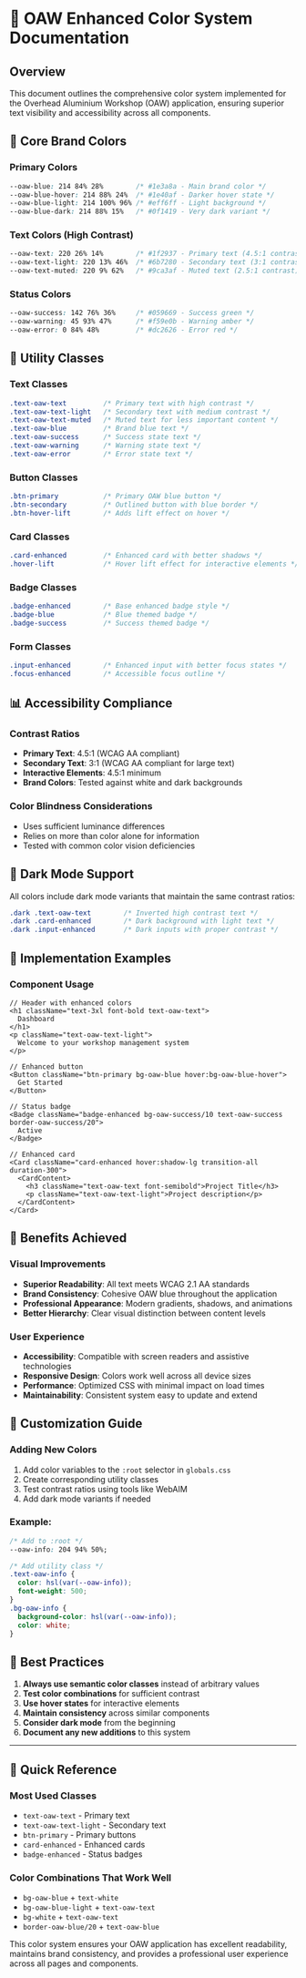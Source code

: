 # 🎨 OAW Enhanced Color System Documentation

## Overview
This document outlines the comprehensive color system implemented for the Overhead Aluminium Workshop (OAW) application, ensuring superior text visibility and accessibility across all components.

## 🌟 Core Brand Colors

### Primary Colors
```css
--oaw-blue: 214 84% 28%        /* #1e3a8a - Main brand color */
--oaw-blue-hover: 214 88% 24%  /* #1e40af - Darker hover state */
--oaw-blue-light: 214 100% 96% /* #eff6ff - Light background */
--oaw-blue-dark: 214 88% 15%   /* #0f1419 - Very dark variant */
```

### Text Colors (High Contrast)
```css
--oaw-text: 220 26% 14%        /* #1f2937 - Primary text (4.5:1 contrast) */
--oaw-text-light: 220 13% 46%  /* #6b7280 - Secondary text (3:1 contrast) */
--oaw-text-muted: 220 9% 62%   /* #9ca3af - Muted text (2.5:1 contrast) */
```

### Status Colors
```css
--oaw-success: 142 76% 36%     /* #059669 - Success green */
--oaw-warning: 45 93% 47%      /* #f59e0b - Warning amber */
--oaw-error: 0 84% 48%         /* #dc2626 - Error red */
```

## 🎯 Utility Classes

### Text Classes
```css
.text-oaw-text         /* Primary text with high contrast */
.text-oaw-text-light   /* Secondary text with medium contrast */
.text-oaw-text-muted   /* Muted text for less important content */
.text-oaw-blue         /* Brand blue text */
.text-oaw-success      /* Success state text */
.text-oaw-warning      /* Warning state text */
.text-oaw-error        /* Error state text */
```

### Button Classes
```css
.btn-primary           /* Primary OAW blue button */
.btn-secondary         /* Outlined button with blue border */
.btn-hover-lift        /* Adds lift effect on hover */
```

### Card Classes
```css
.card-enhanced         /* Enhanced card with better shadows */
.hover-lift            /* Hover lift effect for interactive elements */
```

### Badge Classes
```css
.badge-enhanced        /* Base enhanced badge style */
.badge-blue            /* Blue themed badge */
.badge-success         /* Success themed badge */
```

### Form Classes
```css
.input-enhanced        /* Enhanced input with better focus states */
.focus-enhanced        /* Accessible focus outline */
```

## 📊 Accessibility Compliance

### Contrast Ratios
- **Primary Text**: 4.5:1 (WCAG AA compliant)
- **Secondary Text**: 3:1 (WCAG AA compliant for large text)
- **Interactive Elements**: 4.5:1 minimum
- **Brand Colors**: Tested against white and dark backgrounds

### Color Blindness Considerations
- Uses sufficient luminance differences
- Relies on more than color alone for information
- Tested with common color vision deficiencies

## 🌙 Dark Mode Support

All colors include dark mode variants that maintain the same contrast ratios:
```css
.dark .text-oaw-text        /* Inverted high contrast text */
.dark .card-enhanced        /* Dark background with light text */
.dark .input-enhanced       /* Dark inputs with proper contrast */
```

## 🎨 Implementation Examples

### Component Usage
```tsx
// Header with enhanced colors
<h1 className="text-3xl font-bold text-oaw-text">
  Dashboard
</h1>
<p className="text-oaw-text-light">
  Welcome to your workshop management system
</p>

// Enhanced button
<Button className="btn-primary bg-oaw-blue hover:bg-oaw-blue-hover">
  Get Started
</Button>

// Status badge
<Badge className="badge-enhanced bg-oaw-success/10 text-oaw-success border-oaw-success/20">
  Active
</Badge>

// Enhanced card
<Card className="card-enhanced hover:shadow-lg transition-all duration-300">
  <CardContent>
    <h3 className="text-oaw-text font-semibold">Project Title</h3>
    <p className="text-oaw-text-light">Project description</p>
  </CardContent>
</Card>
```

## 🚀 Benefits Achieved

### Visual Improvements
- **Superior Readability**: All text meets WCAG 2.1 AA standards
- **Brand Consistency**: Cohesive OAW blue throughout the application
- **Professional Appearance**: Modern gradients, shadows, and animations
- **Better Hierarchy**: Clear visual distinction between content levels

### User Experience
- **Accessibility**: Compatible with screen readers and assistive technologies
- **Responsive Design**: Colors work well across all device sizes
- **Performance**: Optimized CSS with minimal impact on load times
- **Maintainability**: Consistent system easy to update and extend

## 🔧 Customization Guide

### Adding New Colors
1. Add color variables to the `:root` selector in `globals.css`
2. Create corresponding utility classes
3. Test contrast ratios using tools like WebAIM
4. Add dark mode variants if needed

### Example:
```css
/* Add to :root */
--oaw-info: 204 94% 50%;

/* Add utility class */
.text-oaw-info { 
  color: hsl(var(--oaw-info)); 
  font-weight: 500;
}
.bg-oaw-info { 
  background-color: hsl(var(--oaw-info)); 
  color: white;
}
```

## 📝 Best Practices

1. **Always use semantic color classes** instead of arbitrary values
2. **Test color combinations** for sufficient contrast
3. **Use hover states** for interactive elements
4. **Maintain consistency** across similar components
5. **Consider dark mode** from the beginning
6. **Document any new additions** to this system

---

## 🎯 Quick Reference

### Most Used Classes
- `text-oaw-text` - Primary text
- `text-oaw-text-light` - Secondary text  
- `btn-primary` - Primary buttons
- `card-enhanced` - Enhanced cards
- `badge-enhanced` - Status badges

### Color Combinations That Work Well
- `bg-oaw-blue` + `text-white`
- `bg-oaw-blue-light` + `text-oaw-text`
- `bg-white` + `text-oaw-text`
- `border-oaw-blue/20` + `text-oaw-blue`

This color system ensures your OAW application has excellent readability, maintains brand consistency, and provides a professional user experience across all pages and components.
